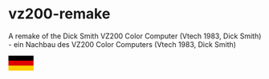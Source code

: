 # vz200-remake
A remake of the Dick Smith VZ200 Color Computer (Vtech 1983, Dick Smith) - ein Nachbau des VZ200 Color Computers (Vtech 1983, Dick Smith)

[![deutsch](../images/de.png)](..)
